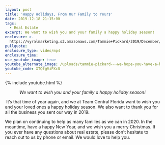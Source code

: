```yaml
---
layout: post
title: 'Happy Holidays, From Our Family to Yours'
date: 2019-12-18 21:15:00
tags:
  - Real Estate
excerpt: We want to wish you and your family a happy holiday season!
enclosure: >-
  https://vyralmarketing.s3.amazonaws.com/Tammie+Pickard/2019/December/Happy+Holidays%2C+From+Our+Family+to+Yours.mp4
pullquote:
enclosure_type: video/mp4
enclosure_time:
use_youtube_image: true
youtube_alternate_image: /uploads/tammie-pickard---we-hope-you-have-a-happy-holiday-season-youtube.jpg
youtube_code: XTQfgViPXc8
---
```


{% include youtube.html %}

<p style="text-align: center;"><em>We want to wish you and your family a happy holiday season!</em></p>

&nbsp;It’s that time of year again, and we at Team Central Florida want to wish you and your loved ones a happy holiday season. We also want to thank you for all the business you sent our way in 2019.

We plan on continuing to help as many families as we can in 2020. In the meantime, have a happy New Year, and we wish you a merry Christmas. If you ever have any questions about real estate, please don't hesitate to reach out to us by phone or email. We would love to help you.

&nbsp;